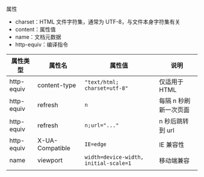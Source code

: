 属性
- charset：HTML 文件字符集，通常为 UTF-8，与文件本身字符集有关
- content：属性值
- name：文档元数据
- http-equiv：编译指令

| 属性类型   | 属性名          | 属性值                                | 说明                  |
| ---------- | --------------- | ------------------------------------- | --------------------- |
| http-equiv | content-type    | `"text/html; charset=utf-8"`          | 仅适用于 HTML         |
| http-equiv | refresh         | `n`                                   | 每隔 n 秒刷新一次页面 |
| http-equiv | refresh         | `n;url="..."`                         | n 秒后跳转到 url      |
| http-equiv | X-UA-Compatible | `IE=edge`                             | IE 兼容性             |
| name       | viewport        | `width=device-width, initial-scale=1` | 移动端兼容            |
|            |                 |                                       |                       |
